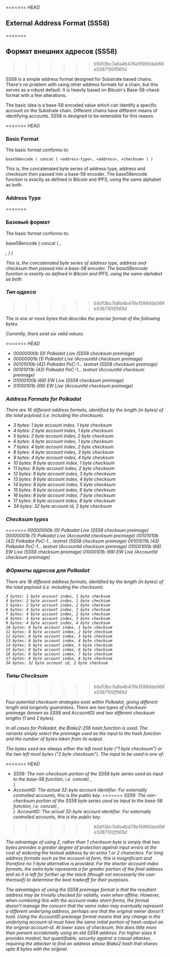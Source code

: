 
<<<<<<< HEAD
## External Address Format (SS58)
=======
## Формат внешних адресов (SS58)
>>>>>>> b5d13bc7a8a4b476e15990da066e5387100f565d

SS58 is a simple address format designed for Substrate based chains. There's no problem with using other address formats for a chain, but this serves as a robust default. It is heavily based on Bitcoin's Base-58-check format with a few alterations.

The basic idea is a base-58 encoded value which can identify a specific account on the Substrate chain. Different chains have different means of identifying accounts. SS58 is designed to be extensible for this reason.

<<<<<<< HEAD

### Basic Format

The basic format conforms to:

`base58encode ( concat ( <address-type>, <address>, <checksum> ) )`

This is, the concatenated byte series of address type, address and checksum then passed into a base-58 encoder. The base58encode function is exactly as defined in Bitcoin and IPFS, using the same alphabet as both.


### Address Type
=======
### Базовый формат

The basic format conforms to:

base58encode ( concat ( <address-type>, <address>, <checksum> ) )

This is, the concatenated byte series of address type, address and checksum then passed into a base-58 encoder. The base58encode function is exactly as defined in Bitcoin and IPFS, using the same alphabet as both.

### Тип адреса
>>>>>>> b5d13bc7a8a4b476e15990da066e5387100f565d

The <address-type> is one or more bytes that describe the precise format of the following bytes.

Currently, there exist six valid values:

<<<<<<< HEAD
- 00000000b (0) Polkadot Live (SS58 checksum preimage)
- 00000001b (1) Polkadot Live (AccountId checksum preimage)
- 00101010b (42) Polkadot PoC-1... testnet (SS58 checksum preimage)
- 00101011b (43) Polkadot PoC-1... testnet (AccountId checksum preimage)
- 01000100b (68) EW Live (SS58 checksum preimage)
- 01000101b (69) EW Live (AccountId checksum preimage)

### Address Formats for Polkadot

There are 16 different address formats, identified by the length (in bytes) of the total payload (i.e. including the checksum).

- 3 bytes: 1 byte account index, 1 byte checksum
- 4 bytes: 2 byte account index, 1 byte checksum
- 5 bytes: 2 byte account index, 2 byte checksum
- 6 bytes: 4 byte account index, 1 byte checksum
- 7 bytes: 4 byte account index, 2 byte checksum
- 8 bytes: 4 byte account index, 3 byte checksum
- 9 bytes: 4 byte account index, 4 byte checksum
- 10 bytes: 8 byte account index, 1 byte checksum
- 11 bytes: 8 byte account index, 2 byte checksum
- 12 bytes: 8 byte account index, 3 byte checksum
- 13 bytes: 8 byte account index, 4 byte checksum
- 14 bytes: 8 byte account index, 5 byte checksum
- 15 bytes: 8 byte account index, 6 byte checksum
- 16 bytes: 8 byte account index, 7 byte checksum
- 17 bytes: 8 byte account index, 8 byte checksum
- 34 bytes: 32 byte account id, 2 byte checksum

### Checksum types
=======
    00000000b (0) Polkadot Live (SS58 checksum preimage)
    00000001b (1) Polkadot Live (AccountId checksum preimage)
    00101010b (42) Polkadot PoC-1... testnet (SS58 checksum preimage)
    00101011b (43) Polkadot PoC-1... testnet (AccountId checksum preimage)
    01000100b (68) EW Live (SS58 checksum preimage)
    01000101b (69) EW Live (AccountId checksum preimage)

### ФОрматы адресов для Polkadot

There are 16 different address formats, identified by the length (in bytes) of the total payload (i.e. including the checksum).

    3 bytes: 1 byte account index, 1 byte checksum
    4 bytes: 2 byte account index, 1 byte checksum
    5 bytes: 2 byte account index, 2 byte checksum
    6 bytes: 4 byte account index, 1 byte checksum
    7 bytes: 4 byte account index, 2 byte checksum
    8 bytes: 4 byte account index, 3 byte checksum
    9 bytes: 4 byte account index, 4 byte checksum
    10 bytes: 8 byte account index, 1 byte checksum
    11 bytes: 8 byte account index, 2 byte checksum
    12 bytes: 8 byte account index, 3 byte checksum
    13 bytes: 8 byte account index, 4 byte checksum
    14 bytes: 8 byte account index, 5 byte checksum
    15 bytes: 8 byte account index, 6 byte checksum
    16 bytes: 8 byte account index, 7 byte checksum
    17 bytes: 8 byte account index, 8 byte checksum
    34 bytes: 32 byte account id, 2 byte checksum

### Типы Checksum
>>>>>>> b5d13bc7a8a4b476e15990da066e5387100f565d

Four potential checksum strategies exist within Polkadot, giving different length and longevity guarantees. There are two types of checksum preimage (known as SS58 and AccountID) and two different checksum lengths (1 and 2 bytes).

In all cases for Polkadot, the Blake2-256 hash function is used. The variants simply select the preimage used as the input to the hash function and the number of bytes taken from its output.

The bytes used are always either the left most byte ("1 byte checksum") or the two left most bytes ("2 byte checksum"). The input to be used is one of:

<<<<<<< HEAD
- SS58: The non-checksum portion of the SS58 byte series used as input to the base-58 function, i.e. concat( <address-type>, <address> ).
- AccountID: The actual 32-byte account identifier. For externally controlled accounts, this is the public key.
=======
    SS58: The non-checksum portion of the SS58 byte series used as input to the base-58 function, i.e. concat( <address-type>, <address> ).
    AccountID: The actual 32-byte account identifier. For externally controlled accounts, this is the public key.
>>>>>>> b5d13bc7a8a4b476e15990da066e5387100f565d

The advantage of using 2, rather than 1 checksum byte is simply that two bytes provides a greater degree of protection against input errors at the cost of widening the textual address by an extra 1 or 2 characters. For long address formats such as the account-id form, this is insignificant and therefore no 1-byte alternative is provided. For the shorter account-index formats, the extra byte represents a far greater portion of the final address and so it is left for further up the stack (though not necessarily the user themself) to determine the best tradeoff for their purposes.

The advantages of using the SS58 preimage format is that the resultant address may be trivially checked for validity, even when offline. However, when combining this with the account-index short-forms, the format doesn't manage the concern that the same index may eventually represent a different underlying address, perhaps one that the original owner doesn't hold. Using the AccountID preimage format means that any change in the underlying account-id must have the same initial portion of hash-output as the original account-id. At lower sizes of checksum, this does little more than prevent accidentally using an old SS58 address. For higher sizes it provides modest, but quantifiable, security against a casual attacker, requiring the attacker to find an address whose Blake2 hash that shares upto 8 bytes with the original.
